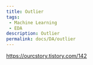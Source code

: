 ```yaml
---
title: Outlier
tags: 
 - Machine Learning
 - EDA
description: Outlier
permalink: docs/DA/outlier
---
```


https://ourcstory.tistory.com/142